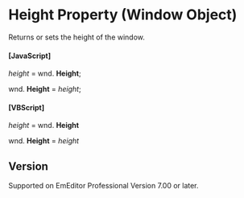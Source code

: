# Height Property (Window Object)

Returns or sets the height of the window.

#### \[JavaScript\]

_height_ = wnd. **Height**;

wnd. **Height** = _height_;

#### \[VBScript\]

_height_ = wnd. **Height**

wnd. **Height** = _height_

## Version

Supported on EmEditor Professional Version 7.00 or later.